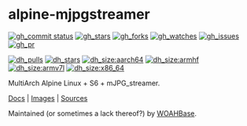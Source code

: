 # alpine-mjpgstreamer

[![gh_commit status][201]][151]
[![gh_stars][202]][152]
[![gh_forks][203]][153]
[![gh_watches][204]][154]
[![gh_issues][211]][161]
[![gh_pr][212]][162]

[![dh_pulls][205]][155]
[![dh_stars][206]][156]
[![dh_size:aarch64][208]][158]
[![dh_size:armhf][210]][160]
[![dh_size:armv7l][209]][159]
[![dh_size:x86_64][207]][157]

MultiArch Alpine Linux + S6 + mJPG_streamer.

[Docs][112] | [Images][155] | [Sources][151]

Maintained (or sometimes a lack thereof?) by [WOAHBase][110].

[110]: https://woahbase.online/
[112]: https://woahbase.online/images/alpine-mjpgstreamer/

[151]: https://github.com/woahbase/alpine-mjpgstreamer
[152]: https://github.com/woahbase/alpine-mjpgstreamer/stargazers
[153]: https://github.com/woahbase/alpine-mjpgstreamer/network/members
[154]: https://github.com/woahbase/alpine-mjpgstreamer/watchers
[155]: https://hub.docker.com/r/woahbase/alpine-mjpgstreamer
[156]: https://hub.docker.com/r/woahbase/alpine-mjpgstreamer
[157]: https://hub.docker.com/r/woahbase/alpine-mjpgstreamer/tags?name=x86_64&ordering=last_updated
[158]: https://hub.docker.com/r/woahbase/alpine-mjpgstreamer/tags?name=aarch64&ordering=last_updated
[159]: https://hub.docker.com/r/woahbase/alpine-mjpgstreamer/tags?name=armv7l&ordering=last_updated
[160]: https://hub.docker.com/r/woahbase/alpine-mjpgstreamer/tags?name=armhf&ordering=last_updated
[161]: https://github.com/woahbase/alpine-mjpgstreamer/issues
[162]: https://github.com/woahbase/alpine-mjpgstreamer/pulls

[201]: https://img.shields.io/github/last-commit/woahbase/alpine-mjpgstreamer?color=brightgreen&style=flat-square&logo=github
[202]: https://img.shields.io/github/stars/woahbase/alpine-mjpgstreamer?color=brightgreen&style=flat-square&logo=github
[203]: https://img.shields.io/github/forks/woahbase/alpine-mjpgstreamer?color=brightgreen&style=flat-square&logo=github
[204]: https://img.shields.io/github/watchers/woahbase/alpine-mjpgstreamer?color=brightgreen&style=flat-square&logo=github
[205]: https://img.shields.io/docker/pulls/woahbase/alpine-mjpgstreamer?color=brightgreen&style=flat-square&logo=docker&label=pulls
[206]: https://img.shields.io/docker/stars/woahbase/alpine-mjpgstreamer?color=brightgreen&style=flat-square&logo=docker&label=stars
[207]: https://img.shields.io/docker/image-size/woahbase/alpine-mjpgstreamer/x86_64?label=x86_64&color=brightgreen&style=flat-square&logo=docker
[208]: https://img.shields.io/docker/image-size/woahbase/alpine-mjpgstreamer/aarch64?label=aarch64&color=brightgreen&style=flat-square&logo=docker
[209]: https://img.shields.io/docker/image-size/woahbase/alpine-mjpgstreamer/armv7l?label=armv7l&color=brightgreen&style=flat-square&logo=docker
[210]: https://img.shields.io/docker/image-size/woahbase/alpine-mjpgstreamer/armhf?label=armhf&color=brightgreen&style=flat-square&logo=docker
[211]: https://img.shields.io/github/issues/woahbase/alpine-mjpgstreamer?color=brightgreen&style=flat-square&logo=github
[212]: https://img.shields.io/github/issues-pr/woahbase/alpine-mjpgstreamer?color=brightgreen&style=flat-square&logo=github
